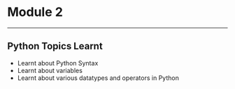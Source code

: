 # Module 2
---
## Python Topics Learnt
<!-- UL -->
* Learnt about Python Syntax
* Learnt about variables
* Learnt about various datatypes and operators in Python



